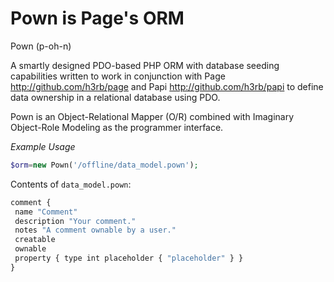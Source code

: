# Pown is Page's ORM

Pown (p-oh-n)

A smartly designed PDO-based PHP ORM with database seeding capabilities written to work in conjunction with Page http://github.com/h3rb/page and Papi http://github.com/h3rb/papi to define data ownership in a relational database using PDO.

Pown is an Object-Relational Mapper (O/R) combined with Imaginary Object-Role Modeling as the programmer interface.

_Example Usage_

```php
$orm=new Pown('/offline/data_model.pown');
```

Contents of ```data_model.pown```:

```javascript
comment {
 name "Comment"
 description "Your comment."
 notes "A comment ownable by a user."
 creatable
 ownable
 property { type int placeholder { "placeholder" } }
}
```
